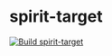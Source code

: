 # spirit-target

[![Build spirit-target](https://github.com/mechaken/spirit-target/actions/workflows/build.yml/badge.svg)](https://github.com/mechaken/spirit-target/actions/workflows/build.yml)
